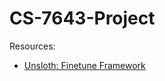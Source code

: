 # CS-7643-Project

Resources:

- [Unsloth: Finetune Framework](https://github.com/unslothai/unsloth)
